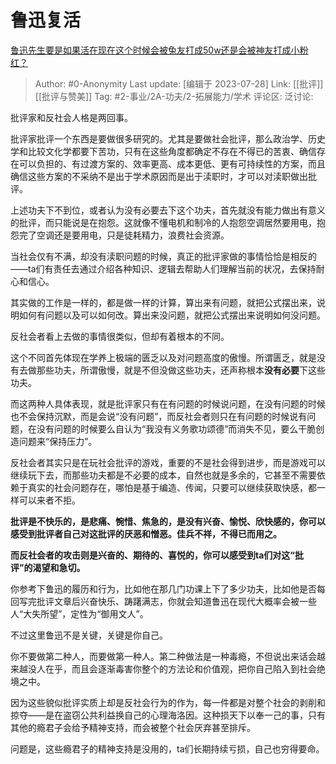 # 鲁迅复活
[鲁迅先生要是如果活在现在这个时候会被兔友打成50w还是会被神友打成小粉红？](https://www.zhihu.com/question/492059275/answer/3139229153)

> Author: #0-Anonymity
> Last update: [编辑于 2023-07-28]
> Link: [[批评]] [[批评与赞美]]
> Tag: #2-事业/2A-功夫/2-拓展能力/学术
> 评论区:
> 泛讨论:

批评家和反社会人格是两回事。

批评家批评一个东西是要做很多研究的。尤其是要做社会批评，那么政治学、历史学和比较文化学都要下苦功，只有在这些角度都确定不存在不得已的苦衷、确信存在可以负担的、有过渡方案的、效率更高、成本更低、更有可持续性的方案，而且确信这些方案的不采纳不是出于学术原因而是出于渎职时，才可以对渎职做出批评。

上述功夫下不到位，或者认为没有必要去下这个功夫，首先就没有能力做出有意义的批评，而只能说是在抱怨。这就像不懂电机和制冷的人抱怨空调居然要用电，抱怨完了空调还是要用电，只是徒耗精力，浪费社会资源。

当社会仅有不满，却没有渎职问题的时候，真正的批评家做的事情恰恰是相反的——ta们有责任去通过介绍各种知识、逻辑去帮助人们理解当前的状况，去保持耐心和信心。

其实做的工作是一样的，都是做一样的计算，算出来有问题，就把公式摆出来，说明如何有问题以及可以如何改。算出来没问题，就把公式摆出来说明如何没问题。

反社会者看上去做的事情很类似，但却有着根本的不同。

这个不同首先体现在学养上极端的匮乏以及对问题高度的傲慢。所谓匮乏，就是没有去做那些功夫，所谓傲慢，就是不但没做这些功夫，还声称根本**没有必要**下这些功夫。

而这两种人具体表现，就是批评家只有在有问题的时候说问题，在没有问题的时候也不会保持沉默，而是会说“没有问题”，而反社会者则只在有问题的时候说有问题，在没有问题的时候要么自认为“我没有义务歌功颂德”而消失不见，要么干脆创造问题来“保持压力”。

反社会者其实只是在玩社会批评的游戏，重要的不是社会得到进步，而是游戏可以继续玩下去，而那些功夫都是不必要的成本，自然也就是多余的，它甚至不需要依赖于真实的社会问题存在，哪怕是基于编造、传闻，只要可以继续获取快感，都一样可以来者不拒。

**批评是不快乐的，是悲痛、惋惜、焦急的，是没有兴奋、愉悦、欣快感的，你可以感受到批评者自己对这批评的厌恶和憎恶。佳兵不祥，不得已而用之。**

**而反社会者的攻击则是兴奋的、期待的、喜悦的，你可以感受到ta们对这“批评”的渴望和急切。**

你参考下鲁迅的履历和行为，比如他在那几门功课上下了多少功夫，比如他是否每回写完批评文章后兴奋快乐、踌躇满志，你就会知道鲁迅在现代大概率会被一些人“大失所望”，定性为“御用文人”。

不过这里鲁迅不是关键，关键是你自己。

你不要做第二种人，而要做第一种人。第二种做法是一种毒瘾，不但说出来话会越来越没人在乎，而且会逐渐毒害你整个的方法论和价值观，把你自己陷入到社会绝境之中。

因为这些貌似批评实质上却是反社会行为的作为，每一件都是对整个社会的剥削和掠夺——是在盗窃公共利益换自己的心理海洛因。这种损天下以奉一己的事，只有其他的瘾君子会给予精神支持，而会被整个社会厌弃甚至排斥。

问题是，这些瘾君子的精神支持是没用的，ta们长期持续亏损，自己也穷得要命。
